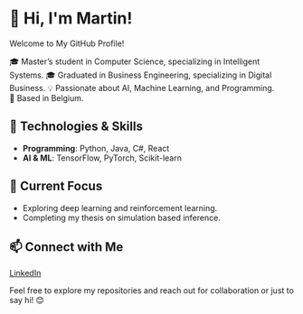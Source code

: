 # 👋 Hi, I'm Martin!  
Welcome to My GitHub Profile!

🎓 Master’s student in Computer Science, specializing in Intelligent Systems.
🎓 Graduated in Business Engineering, specializing in Digital Business.
💡 Passionate about AI, Machine Learning, and Programming.  
📍 Based in Belgium.  

## 🔧 Technologies & Skills  
- **Programming**: Python, Java, C#, React  
- **AI & ML**: TensorFlow, PyTorch, Scikit-learn  

## 📌 Current Focus  
- Exploring deep learning and reinforcement learning.
- Completing my thesis on simulation based inference. 

## 📫 Connect with Me  
[LinkedIn](www.linkedin.com/in/martin-dengis)

Feel free to explore my repositories and reach out for collaboration or just to say hi! 😊
